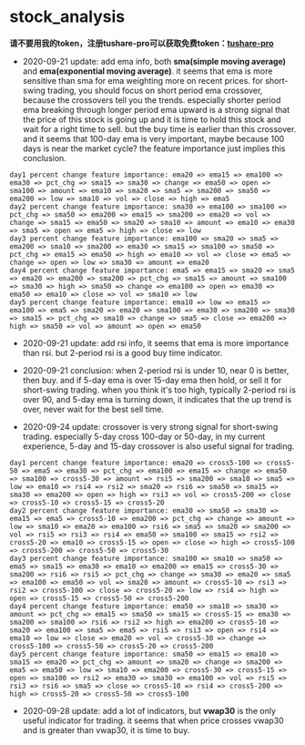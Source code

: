 # stock_analysis

**请不要用我的token，注册tushare-pro可以获取免费token：[tushare-pro](https://tushare.pro/register?reg=393010)**

 - 2020-09-21 update: add ema info, both **sma(simple moving average)** and **ema(exponential moving average)**. it seems that ema is more sensitive than sma for ema weighting more on recent prices. for short-swing trading, you should focus on short period ema crossover, because the crossovers tell you the trends. especially shorter period ema breaking through longer period ema upward is a strong signal that the price of this stock is going up and it is time to hold this stock and wait for a right time to sell. but the buy time is earlier than this crossover. and it seems that 100-day ema is very important, maybe because 100 days is near the market cycle? the feature importance just implies this conclusion.

 ```
 day1 percent change feature importance: ema20 => ema15 => ema100 => ema30 => pct_chg => sma15 => sma30 => change => ema50 => open => sma100 => amount => ema10 => sma20 => sma5 => sma200 => sma50 => ema200 => low => sma10 => vol => close => high => ema5
 day2 percent change feature importance: sma30 => ema100 => sma100 => pct_chg => sma50 => ema200 => ema15 => sma200 => ema20 => vol => change => sma15 => ema50 => sma20 => sma10 => amount => ema10 => ema30 => sma5 => open => ema5 => high => close => low
 day3 percent change feature importance: ema100 => sma20 => sma5 => ema200 => sma10 => sma200 => ema30 => sma15 => sma100 => sma50 => pct_chg => ema15 => ema50 => high => ema10 => vol => close => ema5 => change => open => low => sma30 => amount => ema20
 day4 percent change feature importance: ema5 => ema15 => sma20 => sma5 => ema20 => ema200 => sma200 => pct_chg => sma15 => amount => sma100 => sma30 => high => sma50 => change => ema100 => open => ema30 => ema50 => ema10 => close => vol => sma10 => low
 day5 percent change feature importance: ema10 => low => ema15 => ema100 => ema5 => sma20 => ema20 => sma100 => ema30 => sma200 => sma30 => sma15 => pct_chg => sma10 => change => sma5 => close => ema200 => high => sma50 => vol => amount => open => ema50
 ```

 - 2020-09-21 update: add rsi info, it seems that ema is more importance than rsi. but 2-period rsi is a good buy time indicator. 
 - 2020-09-21 conclusion: when 2-period rsi is under 10, near 0 is better, then buy. and if 5-day ema is over 15-day ema then hold, or sell it for short-swing trading. when you think it's too high, typically 2-period rsi is over 90, and 5-day ema is turning down, it indicates that the up trend is over, never wait for the best sell time.

 - 2020-09-24 update: crossover is very strong signal for short-swing trading. especially 5-day cross 100-day or 50-day, in my current experience, 5-day and 15-day crossover is also useful signal for trading.

```
day1 percent change feature importance: ema20 => cross5-100 => cross5-50 => ema5 => ema30 => pct_chg => ema100 => ema15 => change => ema50 => sma100 => cross5-30 => amount => rsi5 => sma200 => sma10 => sma5 => low => ema10 => rsi4 => rsi2 => sma20 => rsi6 => sma50 => sma15 => sma30 => ema200 => open => high => rsi3 => vol => cross5-200 => close => cross5-10 => cross5-15 => cross5-20
day2 percent change feature importance: ema30 => sma50 => sma30 => ema15 => ema5 => cross5-10 => ema200 => pct_chg => change => amount => low => sma10 => ema20 => ema100 => rsi6 => sma5 => sma20 => sma200 => vol => rsi5 => rsi3 => rsi4 => ema50 => sma100 => sma15 => rsi2 => cross5-20 => ema10 => cross5-15 => open => close => high => cross5-100 => cross5-200 => cross5-50 => cross5-30
day3 percent change feature importance: sma100 => sma10 => sma50 => ema5 => sma15 => ema30 => ema10 => ema200 => ema15 => cross5-30 => sma200 => rsi6 => rsi5 => pct_chg => change => sma30 => ema20 => sma5 => ema100 => ema50 => vol => sma20 => amount => cross5-10 => rsi3 => rsi2 => cross5-100 => close => cross5-20 => low => rsi4 => high => open => cross5-15 => cross5-50 => cross5-200
day4 percent change feature importance: ema50 => sma10 => sma30 => amount => pct_chg => ema15 => sma50 => sma15 => cross5-15 => ema30 => sma200 => sma100 => rsi6 => rsi2 => high => ema200 => cross5-10 => sma20 => ema100 => sma5 => ema5 => rsi5 => rsi3 => open => rsi4 => ema10 => low => close => ema20 => vol => cross5-30 => change => cross5-100 => cross5-50 => cross5-20 => cross5-200
day5 percent change feature importance: sma50 => ema15 => ema10 => sma15 => ema20 => pct_chg => amount => sma20 => change => sma200 => ema5 => ema50 => low => sma10 => ema200 => cross5-30 => cross5-15 => open => sma100 => rsi2 => ema30 => sma30 => ema100 => vol => rsi5 => rsi3 => rsi6 => sma5 => close => cross5-10 => rsi4 => cross5-200 => high => cross5-20 => cross5-50 => cross5-100
```

 - 2020-09-28 update: add a lot of indicators, but **vwap30** is the only useful indicator for trading. it seems that when price crosses vwap30 and is greater than vwap30, it is time to buy.
